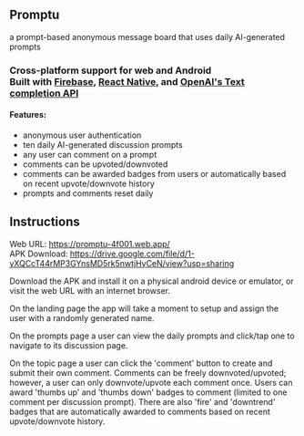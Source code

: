 ## Promptu 

a prompt-based anonymous message board that uses daily AI-generated prompts 

### Cross-platform support for web and Android <br/> Built with [Firebase](https://firebase.google.com/), [React Native](https://reactnative.dev/), and [OpenAI's Text completion API](https://platform.openai.com/docs/guides/completion)

#### Features:
- anonymous user authentication
- ten daily AI-generated discussion prompts 
- any user can comment on a prompt
- comments can be upvoted/downvoted
- comments can be awarded badges from users or automatically based on recent upvote/downvote history
- prompts and comments reset daily

## Instructions

Web URL: https://promptu-4f001.web.app/ <br/> APK Download: https://drive.google.com/file/d/1-yXQCcT44rMP3GYnsMD5rk5nwtjHyCeN/view?usp=sharing

Download the APK and install it on a physical android device or emulator, or visit the web URL with an internet browser.

On the landing page the app will take a moment to setup and assign the user with a randomly generated name.

On the prompts page a user can view the daily prompts and click/tap one to navigate to its discussion page.

On the topic page a user can click the 'comment' button to create and submit their own comment. Comments can be freely downvoted/upvoted; however, a user can only downvote/upvote each comment once. Users can award 'thumbs up' and 'thumbs down' badges to comment (limited to one comment per discussion prompt). There are also 'fire' and 'downtrend' badges that are automatically awarded to comments based on recent upvote/downvote history. 

